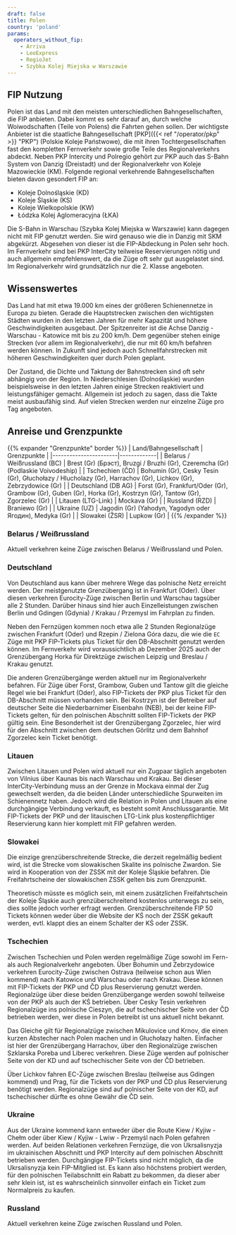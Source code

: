 ```yaml
---
draft: false
title: Polen
country: 'poland'
params:
  operators_without_fip:
    - Arriva
    - LeoExpress
    - RegioJet
    - Szybka Kolej Miejska w Warszawie
---
```


## FIP Nutzung

Polen ist das Land mit den meisten unterschiedlichen Bahngesellschaften, die FIP anbieten. Dabei kommt es sehr darauf an, durch welche Woiwodschaften (Teile von Polens) die Fahrten gehen sollen. Der wichtigste Anbieter ist die staatliche Bahngesellschaft [PKP]({{< ref "/operator/pkp" >}} "PKP") (Polskie Koleje Państwowe), die mit ihren Tochtergesellschaften fast den kompletten Fernverkehr sowie große Teile des Regionalverkehrs abdeckt. Neben PKP Intercity und Polregio gehört zur PKP auch das S-Bahn System von Danzig (Dreistadt) und der Regionalverkehr von Koleje Mazowieckie (KM). Folgende regional verkehrende Bahngesellschaften bieten davon gesondert FIP an:
- Koleje Dolnośląskie (KD)
- Koleje Śląskie (KS)
- Koleje Wielkopolskie (KW)
- Łódzka Kolej Aglomeracyjna (ŁKA)

Die S-Bahn in Warschau (Szybka Kolej Miejska w Warszawie) kann dagegen nicht mit FIP genutzt werden. Sie wird genauso wie die in Danzig mit SKM abgekürzt. Abgesehen von dieser ist die FIP-Abdeckung in Polen sehr hoch. Im Fernverkehr sind bei PKP InterCity teilweise Reservierungen nötig und auch allgemein empfehlenswert, da die Züge oft sehr gut ausgelastet sind. Im Regionalverkehr wird grundsätzlich nur die 2. Klasse angeboten.

## Wissenswertes

Das Land hat mit etwa 19.000 km eines der größeren Schienennetze in Europa zu bieten. Gerade die Hauptstrecken zwischen den wichtigsten Städten wurden in den letzten Jahren für mehr Kapazität und höhere Geschwindigkeiten ausgebaut. Der Spitzenreiter ist die Achse Danzig - Warschau - Katowice mit bis zu 200 km/h. Dem gegenüber stehen einige Strecken (vor allem im Regionalverkehr), die nur mit 60 km/h befahren werden können. In Zukunft sind jedoch auch Schnellfahrstrecken mit höheren Geschwindigkeiten quer durch Polen geplant.

Der Zustand, die Dichte und  Taktung der Bahnstrecken sind oft sehr abhängig von der Region. In Niederschlesien (Dolnośląskie) wurden beispielsweise in den letzten Jahren einige Strecken reaktiviert und leistungsfähiger gemacht. Allgemein ist jedoch zu sagen, dass die Takte meist ausbaufähig sind. Auf vielen Strecken werden nur einzelne Züge pro Tag angeboten.

## Anreise und Grenzpunkte

{{% expander "Grenzpunkte" border %}}
| Land/Bahngesellschaft | Grenzpunkte |
|-----------------------|-------------|
| Belarus / Weißrussland (BC)          | Brest (Gr) (Брэст), Bruzgi / Bruzhi (Gr), Czeremcha (Gr) (Podlaskie Voivodeship) |
| Tschechien (ČD)       | Bohumin (Gr), Cesky Tesin (Gr), Głuchołazy / Hlucholazy (Gr), Harrachov (Gr), Lichkov (Gr), Zebrzydowice (Gr) |
| Deutschland (DB AG)   | Forst (Gr), Frankfurt/Oder (Gr), Grambow (Gr), Guben (Gr), Horka (Gr), Kostrzyn (Gr), Tantow (Gr), Zgorzelec (Gr) |
| Litauen (LTG-Link)    | Mockava (Gr) |
| Russland (RZD)        | Braniewo (Gr) |
| Ukraine (UZ)          | Jagodin (Gr) (Yahodyn, Yagodyn oder Ягодин), Medyka (Gr) |
| Slowakei (ŽSR)        | Lupkow (Gr) |
{{% /expander %}}

### Belarus / Weißrussland

Aktuell verkehren keine Züge zwischen Belarus / Weißrussland und Polen.

### Deutschland

Von Deutschland aus kann über mehrere Wege das polnische Netz erreicht werden. Der meistgenutzte Grenzübergang ist in Frankfurt (Oder). Über diesen verkehren Eurocity-Züge zwischen Berlin und Warschau tagsüber alle 2 Stunden. Darüber hinaus sind hier auch Einzelleistungen zwischen Berlin und Gdingen (Gdynia) / Krakau / Przemysl im Fahrplan zu finden.

Neben den Fernzügen kommen noch etwa alle 2 Stunden Regionalzüge zwischen Frankfurt (Oder) und Rzepin / Zielona Góra dazu, die wie die `EC` Züge mit PKP FIP-Tickets plus Ticket für den DB-Abschnitt genutzt werden können. Im Fernverkehr wird voraussichtlich ab Dezember 2025 auch der Grenzübergang Horka für Direktzüge zwischen Leipzig und Breslau / Krakau genutzt.

Die anderen Grenzübergänge werden aktuell nur im Regionalverkehr befahren. Für Züge über Forst, Grambow, Guben und Tantow gilt die gleiche Regel wie bei Frankfurt (Oder), also FIP-Tickets der PKP plus Ticket für den DB-Abschnitt müssen vorhanden sein. Bei Kostrzyn ist der Betreiber auf deutscher Seite die Niederbarnimer Eisenbahn (NEB), bei der keine FIP-Tickets gelten, für den polnischen Abschnitt sollten FIP-Tickets der PKP gültig sein. Eine Besonderheit ist der Grenzübergang Zgorzelec, hier wird für den Abschnitt zwischen dem deutschen Görlitz und dem Bahnhof Zgorzelec kein Ticket benötigt.

### Litauen

Zwischen Litauen und Polen wird aktuell nur ein Zugpaar täglich angeboten von Vilnius über Kaunas bis nach Warschau und Krakau. Bei dieser InterCity-Verbindung muss an der Grenze in Mockava einmal der Zug gewechselt werden, da die beiden Länder unterschiedliche Spurweiten im Schienennetz haben. Jedoch wird die Relation in Polen und Litauen als eine durchgängige Verbindung verkauft, es besteht somit Anschlussgarantie. Mit FIP-Tickets der PKP und der litauischen LTG-Link plus kostenpflichtiger Reservierung kann hier komplett mit FIP gefahren werden.

### Slowakei

Die einzige grenzüberschreitende Strecke, die derzeit regelmäßig bedient wird, ist die Strecke vom slowakischen Skalite ins polnische Zwardon. Sie wird in Kooperation von der ZSSK mit der Koleje Śląskie befahren. Die Freifahrtscheine der slowakischen ZSSK gelten bis zum Grenzpunkt.

Theoretisch müsste es möglich sein, mit einem zusätzlichen Freifahrtschein der Koleje Śląskie auch grenzüberschreitend kostenlos unterwegs zu sein, dies sollte jedoch vorher erfragt werden. Grenzüberschreitende FIP 50 Tickets können weder über die Website der KŚ noch der ZSSK gekauft werden, evtl. klappt dies an einem Schalter der KŚ oder ZSSK.

### Tschechien

Zwischen Tschechien und Polen werden regelmäßige Züge sowohl im Fern- als auch Regionalverkehr angeboten. Über Bohumin und Zebrzydowice verkehren Eurocity-Züge zwischen Ostrava (teilweise schon aus Wien kommend) nach Katowice und Warschau oder nach Krakau. Diese können mit FIP-Tickets der PKP und ČD plus Reservierung genutzt werden. Regionalzüge über diese beiden Grenzübergange werden sowohl teilweise von der PKP als auch der KŚ betrieben. Über Cesky Tesin verkehren Regionalzüge ins polnische Cieszyn, die auf tschechischer Seite von der ČD betrieben werden, wer diese in Polen betreibt ist uns aktuell nicht bekannt.

Das Gleiche gilt für Regionalzüge zwischen Mikulovice und Krnov, die einen kurzen Abstecher nach Polen machen und in Głuchołazy halten. Einfacher ist hier der Grenzübergang Harrachov, über den Regionalzüge zwischen Szklarska Poreba und Liberec verkehren. Diese Züge werden auf polnischer Seite von der KD und auf tschechischer Seite von der ČD betrieben.

Über Lichkov fahren EC-Züge zwischen Breslau (teilweise aus Gdingen kommend) und Prag, für die Tickets von der PKP und ČD plus Reservierung benötigt werden. Regionalzüge sind auf polnischer Seite von der KD, auf tschechischer dürfte es ohne Gewähr die ČD sein.

### Ukraine

Aus der Ukraine kommend kann entweder über die Route Kiew / Kyjiw - Chełm oder über Kiew / Kyjiw - Lwiw - Przemyśl nach Polen gefahren werden. Auf beiden Relationen verkehren Fernzüge, die von Ukrsalisnyzja im ukrainischen Abschnitt und PKP Intercity auf dem polnischen Abschnitt betrieben werden. Durchgängige FIP-Tickets sind nicht möglich, da die Ukrsalisnyzja kein FIP-Mitglied ist. Es kann also höchstens probiert werden, für den polnischen Teilabschnitt ein Rabatt zu bekommen, da dieser aber sehr klein ist, ist es wahrscheinlich sinnvoller einfach ein Ticket zum Normalpreis zu kaufen.

### Russland

Aktuell verkehren keine Züge zwischen Russland und Polen.
